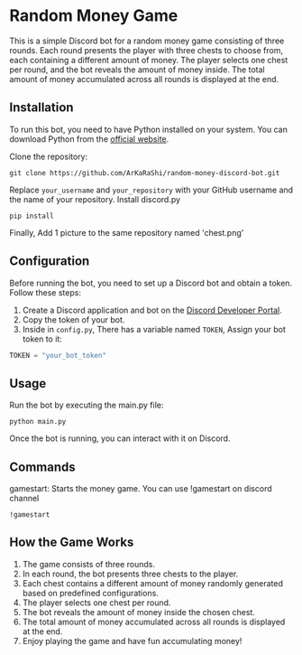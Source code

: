 # Random Money Game
This is a simple Discord bot for a random money game consisting of three rounds. Each round presents the player with three chests to choose from, each containing a different amount of money. The player selects one chest per round, and the bot reveals the amount of money inside. The total amount of money accumulated across all rounds is displayed at the end.

## Installation
To run this bot, you need to have Python installed on your system. You can download Python from the [official website](https://www.python.org/downloads/).

Clone the repository:
```
git clone https://github.com/ArKaRaShi/random-money-discord-bot.git
```
Replace `your_username` and `your_repository` with your GitHub username and the name of your repository.
Install discord.py
```
pip install
```

Finally, Add 1 picture to the same repository named 'chest.png'

## Configuration

Before running the bot, you need to set up a Discord bot and obtain a token. Follow these steps:

1. Create a Discord application and bot on the [Discord Developer Portal](https://discord.com/developers/applications).
2. Copy the token of your bot.
3. Inside in `config.py`, There has a variable named `TOKEN`, Assign your bot token to it:
```python
TOKEN = "your_bot_token"
```

## Usage
Run the bot by executing the main.py file:
```
python main.py
```
Once the bot is running, you can interact with it on Discord.

## Commands
gamestart: Starts the money game.
You can use !gamestart on discord channel
```
!gamestart
```

## How the Game Works
1. The game consists of three rounds.
2. In each round, the bot presents three chests to the player.
3. Each chest contains a different amount of money randomly generated based on predefined configurations.
4. The player selects one chest per round.
5. The bot reveals the amount of money inside the chosen chest.
6. The total amount of money accumulated across all rounds is displayed at the end.
7. Enjoy playing the game and have fun accumulating money!

